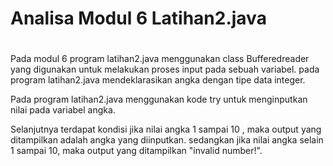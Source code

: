 # Analisa Modul 6 Latihan2.java
#

Pada modul 6 program latihan2.java menggunakan class Bufferedreader yang digunakan untuk melakukan proses input pada sebuah variabel. pada program latihan2.java mendeklarasikan angka dengan tipe data integer. 

Pada program latihan2.java menggunakan kode try untuk menginputkan nilai pada variabel angka.

Selanjutnya terdapat kondisi jika nilai angka 1 sampai 10 , maka output yang ditampilkan adalah angka yang diinputkan. sedangkan jika nilai angka selain 1 sampai 10, maka output yang ditampilkan "invalid number!".